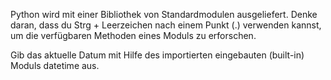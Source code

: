 Python wird mit einer Bibliothek
von Standardmodulen ausgeliefert.
Denke daran, dass du
Strg + Leerzeichen nach einem Punkt (.)
verwenden kannst, um die
verfügbaren Methoden eines Moduls
zu erforschen.

Gib das aktuelle Datum mit Hilfe
des importierten eingebauten (built-in) Moduls
datetime aus.
